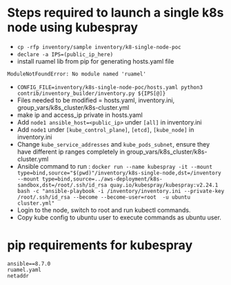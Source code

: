 # Steps required to launch a single k8s node using kubespray
- `cp -rfp inventory/sample inventory/k8-single-node-poc`
- `declare -a IPS=(public_ip_here)`
- install ruamel lib from pip for generating hosts.yaml file
```
ModuleNotFoundError: No module named 'ruamel'
```
- `CONFIG_FILE=inventory/k8s-single-node-poc/hosts.yaml python3 contrib/inventory_builder/inventory.py ${IPS[@]}`
- Files needed to be modified = hosts.yaml, inventory.ini, group_vars/k8s_cluster/k8s-cluster.yml
- make ip and access_ip private in hosts.yaml
- Add `node1 ansible_host=<public_ip>` under `[all]` in inventory.ini
- Add `node1` under `[kube_control_plane]`, `[etcd]`, `[kube_node]` in inventory.ini
- Change `kube_service_addresses` and `kube_pods_subnet`, ensure they have different ip ranges completely in group_vars/k8s_cluster/k8s-cluster.yml
- Ansible command to run : `docker run --name kubespray -it --mount type=bind,source="$(pwd)"/inventory/k8s-single-node,dst=/inventory --mount type=bind,source=../aws-deployment/k8s-sandbox,dst=/root/.ssh/id_rsa quay.io/kubespray/kubespray:v2.24.1 bash -c "ansible-playbook -i /inventory/inventory.ini --private-key /root/.ssh/id_rsa --become --become-user=root  -u ubuntu cluster.yml"`
- Login to the node, switch to root and run kubectl commands. 
- Copy kube config to ubuntu user to execute commands as ubuntu user.

# pip requirements for kubespray

```
ansible==8.7.0
ruamel.yaml
netaddr
```
